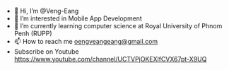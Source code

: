 - 👋 Hi, I’m @Veng-Eang
- 👀 I’m interested in Mobile App Development
- 🌱 I’m currently learning computer science at Royal University of Phnom Penh (RUPP)
- 📫 How to reach me oengveangeang@gmail.com
- Subscribe on Youtube https://www.youtube.com/channel/UCTVPjOKEXlfCVX67pt-X9UQ


<!---
Veng-Eang/Veng-Eang is a ✨ special ✨ repository because its `README.md` (this file) appears on your GitHub profile.
You can click the Preview link to take a look at your changes.
--->
